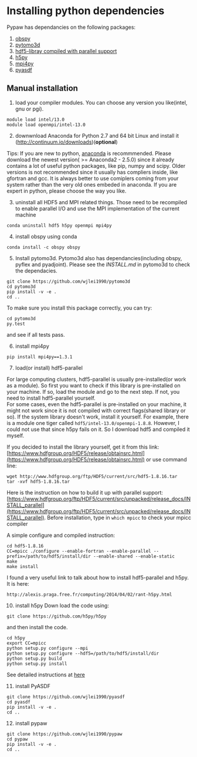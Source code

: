 # Installing python dependencies

Pypaw has dependancies on the following packages:

1. [obspy](https://github.com/obspy/obspy)
2. [pytomo3d](https://github.com/wjlei1990/pytomo3d)
3. [hdf5-libray compiled with parallel support](https://www.hdfgroup.org/HDF5/)
4. [h5py](http://www.h5py.org/)
5. [mpi4py](https://mpi4py.scipy.org/docs/usrman/index.html)
6. [pyasdf](https://github.com/SeismicData/pyasdf)


## Manual installation

1. load your compiler modules. You can choose any version you like(intel, gnu or pgi).

  ```
  module load intel/13.0
  module load openmpi/intel-13.0
  ```

2. downwnload Anaconda for Python 2.7 and 64 bit Linux and install it (http://continuum.io/downloads)(**optional**)

  Tips: If you are new to python, [anaconda](https://www.continuum.io/downloads) is recommmended. Please download the newest version( >= Anaconda2 - 2.5.0) since it already contains a lot of useful python packages, like pip, numpy and scipy.  Older versions is not recommended since it usually has compliers inside, like gfortran and gcc. It is always better to use comiplers coming from your system rather than the very old ones embeded in anaconda. If you are expert in python, please choose the way you like.

3. uninstall all HDF5 and MPI related things. Those need to be recompiled to enable parallel I/O and use the MPI implementation of the current machine
  ```
  conda uninstall hdf5 h5py openmpi mpi4py
  ```

4. install obspy using conda

  ```
  conda install -c obspy obspy
  ```

5. Install pytomo3d. Pytomo3d also has dependancies(including obspy, pyflex and pyadjoint). Please see the *INSTALL.md* in pytomo3d to check the dependacies.
  ```
  git clone https://github.com/wjlei1990/pytomo3d
  cd pytomo3d
  pip install -v -e .
  cd ..
  ```

  To make sure you install this package correctly, you can try:
  ```
  cd pytomo3d
  py.test
  ```
  and see if all tests pass.


6. install mpi4py
  ```
  pip install mpi4py==1.3.1
  ```

7. load(or install) hdf5-parallel

  For large computing clusters, hdf5-parallel is usually pre-installed(or work as a module). So first you want to check if this library is pre-installed on your machine. If so, load the module and go to the next step. If not, you need to install hdf5-parallel yourself.  
  For some cases, even the hdf5-parallel is pre-installed on your machine, it might not work since it is not compiled with correct flags(shared library or so). If the system library doesn't work, install it yourself. For example, there is a module one tiger called `hdf5/intel-13.0/openmpi-1.8.8`. However, I could not use that since h5py fails on it. So I download hdf5 and compiled it myself.

  If you decided to install the library yourself, get it from this link: [https://www.hdfgroup.org/HDF5/release/obtainsrc.html](https://www.hdfgroup.org/HDF5/release/obtainsrc.html) or use command line:
  ```
  wget http://www.hdfgroup.org/ftp/HDF5/current/src/hdf5-1.8.16.tar
  tar -xvf hdf5-1.8.16.tar 
  ```

  Here is the instruction on how to build it up with parallel support: [https://www.hdfgroup.org/ftp/HDF5/current/src/unpacked/release_docs/INSTALL_parallel](https://www.hdfgroup.org/ftp/HDF5/current/src/unpacked/release_docs/INSTALL_parallel). Before installation, type in `which mpicc` to check your mpicc compiler

  A simple configure and compiled instruction:
  ```
  cd hdf5-1.8.16
  CC=mpicc ./configure --enable-fortran --enable-parallel --prefix=/path/to/hdf5/install/dir --enable-shared --enable-static
  make
  make install
  ```
  I found a very useful link to talk about how to install hdf5-parallel and h5py. It is here:
  ```
  http://alexis.praga.free.fr/computing/2014/04/02/rant-h5py.html
  ```

10. install h5py
  Down load the code using:
  ```
  git clone https://github.com/h5py/h5py
  ```
  and then install the code.
  ```
  cd h5py
  export CC=mpicc
  python setup.py configure --mpi
  python setup.py configure --hdf5=/path/to/hdf5/install/dir
  python setup.py build
  python setup.py install
  ```
  See detailed instructions at [here](http://docs.h5py.org/en/latest/build.html)

11. install PyASDF
  ```
  git clone https://github.com/wjlei1990/pyasdf
  cd pyasdf
  pip install -v -e .
  cd ..
  ```

12. install pypaw
  ```
  git clone https://github.com/wjlei1990/pypaw
  cd pypaw
  pip install -v -e .
  cd ..
  ```

